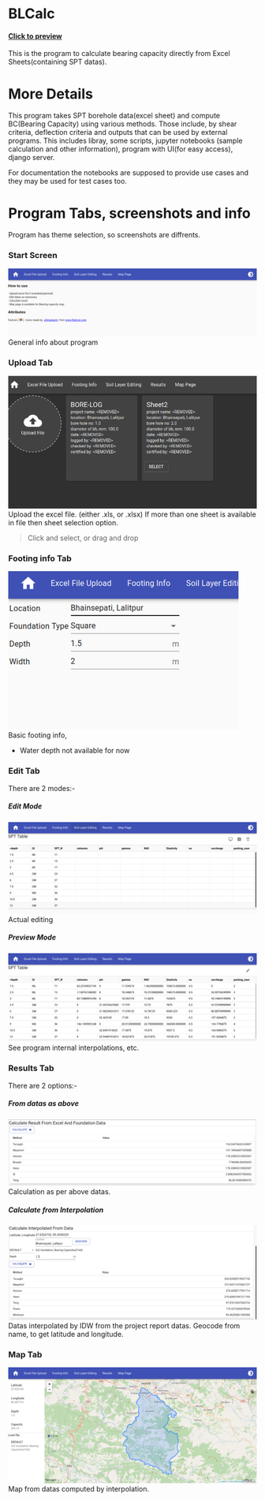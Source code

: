 BLCalc
==========
#### [Click to preview](https://www.bajgain.tech)
This is the program to calculate bearing capacity directly from Excel Sheets(containing SPT datas).

More Details
==========
This program takes SPT borehole data(excel sheet) and compute BC(Bearing Capacity) using various methods. Those include, by shear criteria, deflection criteria and outputs that can be used by external programs. This includes libray, some scripts, jupyter notebooks (sample calculation and other information), program with UI(for easy access), django server.

For documentation the notebooks are supposed to provide use cases and they may be used for test cases too.

Program Tabs, screenshots and info
==========
Program has theme selection, so screenshots are diffrents.
### Start Screen
![index_page](media/images/index.png)
General info about program

### Upload Tab
![upload_tab](media/images/fileInfo.png)
Upload the excel file. (either .xls, or .xlsx)
If more than one sheet is available in file then sheet selection option.
> Click and select, or
> drag and drop

### Footing info Tab
![footing_info](media/images/footing_info.png)
Basic footing info,
* Water depth not available for now

### Edit Tab
There are 2 modes:-
##### Edit Mode
![edit_mode](media/images/edit_mode.png)
Actual editing

##### Preview Mode
![preview_mode](media/images/preview_mode.png)
See program internal interpolations, etc. 

### Results Tab
There are 2 options:-
##### From datas as above
![result_calc](media/images/fed.png)
Calculation as per above datas.

##### Calculate from Interpolation
![preview_mode](media/images/ID.png)
Datas interpolated by IDW from the project report datas.
Geocode from name, to get latitude and longitude.

### Map Tab
![map_tab](media/images/map_page.png)
Map from datas computed by interpolation.
